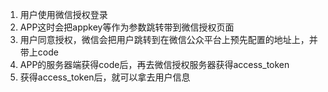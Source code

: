 1. 用户使用微信授权登录
2. APP这时会把appkey等作为参数跳转带到微信授权页面
3. 用户同意授权，微信会把用户跳转到在微信公众平台上预先配置的地址上，并带上code
4. APP的服务器端获得code后，再去微信授权服务器获得access_token
5. 获得access_token后，就可以拿去用户信息